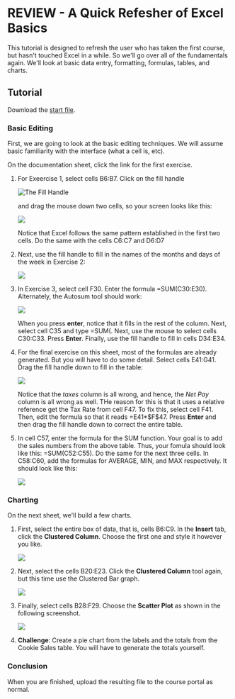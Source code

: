 REVIEW - A Quick Refesher of Excel Basics
=========================================

This tutorial is designed to refresh the user who has taken the first
course, but hasn't touched Excel in a while. So we'll go over all of the
fundamentals again. We'll look at basic data entry, formatting,
formulas, tables, and charts.

Tutorial
--------

Download the [start
file](http://erickuha.com/primer/excel_resources/excel_review_start.xlsx).

### Basic Editing

First, we are going to look at the basic editing techniques. We will
assume basic familiarity with the interface (what a cell is, etc).

On the documentation sheet, click the link for the first exercise.

1.  For Exeercise 1, select cells B6:B7. Click on the fill handle

    ![The Fill Handle](images/review/1.png%0A%20:width:%20100%)

    and drag the mouse down two cells, so your screen looks like this:

    ![](images/review/2.png%0A%20:width:%20100%)

    Notice that Excel follows the same pattern established in the first
    two cells. Do the same with the cells C6:C7 and D6:D7

2.  Next, use the fill handle to fill in the names of the months and
    days of the week in Exercise 2:

    ![](images/review/3.png%0A%20:width:%20100%)

3.  In Exercise 3, select cell F30. Enter the formula =SUM(C30:E30).
    Alternately, the Autosum tool should work:

    ![](images/review/4.png%0A%20:width:%20100%)

    When you press **enter**, notice that it fills in the rest of the
    column. Next, select cell C35 and type =SUM(. Next, use the mouse to
    select cells C30:C33. Press **Enter**. Finally, use the fill handle
    to fill in cells D34:E34.

4.  For the final exercise on this sheet, most of the formulas are
    already generated. But you will have to do some detail. Select cells
    E41:G41. Drag the fill handle down to fill in the table:

    ![](images/review/5.png%0A%20:width:%20100%)

    Notice that the *taxes* column is all wrong, and hence, the *Net
    Pay* column is all wrong as well. THe reason for this is that it
    uses a relative reference get the Tax Rate from cell F47. To fix
    this, select cell F41. Then, edit the formula so that it reads
    =E41\*\$F\$47. Press **Enter** and then drag the fill handle down to
    correct the entire table.

5.  In cell C57, enter the formula for the SUM function. Your goal is to
    add the sales numbers from the above table. Thus, your fomula should
    look like this: =SUM(C52:C55). Do the same for the next three cells.
    In C58:C60, add the formulas for AVERAGE, MIN, and MAX respectively.
    It should look like this:

    ![](images/review/6.png%0A%20:width:%20100%)

### Charting

On the next sheet, we'll build a few charts.

1.  First, select the entire box of data, that is, cells B6:C9. In the
    **Insert** tab, click the **Clustered Column**. Choose the first one
    and style it however you like.

    ![](images/review/7.png%0A%20:width:%20100%)

2.  Next, select the cells B20:E23. Click the **Clustered Column** tool
    again, but this time use the Clustered Bar graph.

    ![](images/review/8.png%0A%20:width:%20100%)

3.  Finally, select cells B28:F29. Choose the **Scatter Plot** as shown
    in the following screenshot.

    ![](images/review/9.png%0A%20:width:%20100%)

4.  **Challenge**: Create a pie chart from the labels and the totals
    from the Cookie Sales table. You will have to generate the totals
    yourself.

### Conclusion

When you are finished, upload the resulting file to the course portal as
normal.
